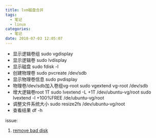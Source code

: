 ```yaml
---
title: lvm磁盘合并
tags:
  - 笔记
  - linux
categories:
  - 笔记
date: 2018-07-03 12:05:07
---
```


- 显示逻辑卷组
 sudo vgdisplay
- 显示逻辑卷
 sudo lvdisplay
- 显示磁盘
 sudo fdisk -l
- 创建物理卷
 sudo pvcreate /dev/sdb
- 显示物理卷信息
 sudo pvdisplay
- 物理卷/dev/sdb加入卷组vg-root
 sudo vgextend vg-root /dev/sdb
- 增大逻辑卷root 1T
 sudo lvextend -L +1T /dev/ubuntu-vg/root
 sudo lvextend -l +100%FREE /de/ubuntu-vg/root
- 调整文件系统大小
 sudo resize2fs /dev/ubuntu-vg/root
- 查看结果
 df -h 

issue:

1. [remove bad disk](https://serverfault.com/questions/319427/how-to-remove-bad-disk-from-lvm2-with-the-less-data-loss-on-other-pvs)